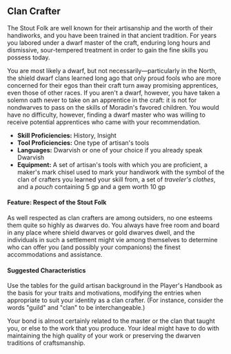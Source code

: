 ## Clan Crafter

The Stout Folk are well known for their artisanship and the worth of their handiworks, and you have been trained in that ancient tradition. For years you labored under a dwarf master of the craft, enduring long hours and dismissive, sour-tempered treatment in order to gain the fine skills you possess today.

You are most likely a dwarf, but not necessarily—particularly in the North, the shield dwarf clans learned long ago that only proud fools who are more concerned for their egos than their craft turn away promising apprentices, even those of other races. If you aren't a dwarf, however, you have taken a solemn oath never to take on an apprentice in the craft: it is not for nondwarves to pass on the skills of Moradin's favored children. You would have no difficulty, however, finding a dwarf master who was willing to receive potential apprentices who came with your recommendation.

- **Skill Proficiencies:** History, Insight
- **Tool Proficiencies:** One type of artisan's tools
- **Languages:** Dwarvish or one of your choice if you already speak Dwarvish
- **Equipment:** A set of artisan's tools with which you are proficient, a maker's mark chisel used to mark your handiwork with the symbol of the clan of crafters you learned your skill from, a set of *traveler's clothes*, and a *pouch* containing 5 gp and a gem worth 10 gp

#### Feature: Respect of the Stout Folk

As well respected as clan crafters are among outsiders, no one esteems them quite so highly as dwarves do. You always have free room and board in any place where shield dwarves or gold dwarves dwell, and the individuals in such a settlement might vie among themselves to determine who can offer you (and possibly your companions) the finest accommodations and assistance.

#### Suggested Characteristics

Use the tables for the guild artisan background in the Player's Handbook as the basis for your traits and motivations, modifying the entries when appropriate to suit your identity as a clan crafter. (For instance, consider the words "guild" and "clan" to be interchangeable.)

Your bond is almost certainly related to the master or the clan that taught you, or else to the work that you produce. Your ideal might have to do with maintaining the high quality of your work or preserving the dwarven traditions of craftsmanship.